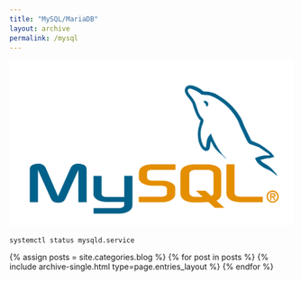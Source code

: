 ```yaml
---
title: "MySQL/MariaDB"
layout: archive
permalink: /mysql
---
```

![](./2024-09-13-20-00-39.png)

```
systemctl status mysqld.service
```

{% assign posts = site.categories.blog %}
{% for post in posts %} {% include archive-single.html type=page.entries_layout %} {% endfor %}